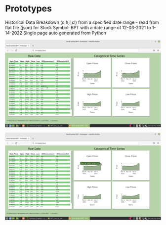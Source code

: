 # Prototypes
Historical Data Breakdown (o,h,l,cl) from a specified date range - read from flat file (json)
for Stock Symbol: BPT  with a date range of 12-03-2021 to 1-14-2022
Single page auto generated from Python

!["Proof Of Concept"](https://github.com/AaClay/Prototypes/blob/main/POC_Cell_Hover%20at%202022-01-16%2016-08-33.png)

!["Proof Of Concept2"](https://github.com/AaClay/Prototypes/blob/main/POC_Chart_Hover%20at%202022-01-16%2016-08-57.png)
